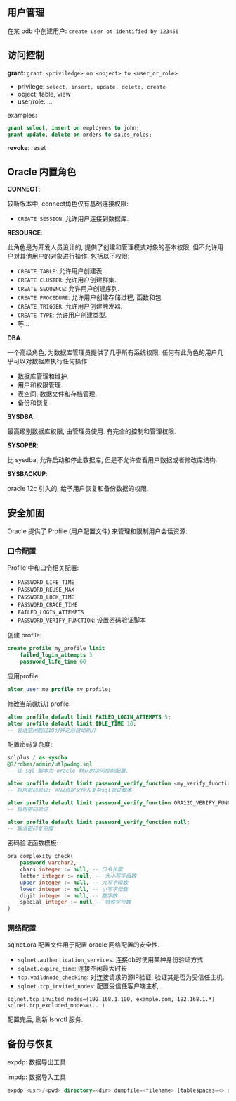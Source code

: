 ## 用户管理

在某 pdb 中创建用户: `create user ot identified by 123456`

## 访问控制

**grant**: `grant <priviledge> on <object> to <user_or_role>`

- privilege: `select, insert, update, delete, create`
- object: table, view
- user/role: ...

examples:

```sql
grant select, insert on employees to john;
grant update, delete on orders to sales_roles;
```

**revoke**: reset

## Oracle 内置角色

**CONNECT**:

较新版本中, connect角色仅有基础连接权限:
- `CREATE SESSION`: 允许用户连接到数据库.

**RESOURCE**:
    
此角色是为开发人员设计的, 提供了创建和管理模式对象的基本权限, 但不允许用户对其他用户的对象进行操作. 包括以下权限:
    
- `CREATE TABLE`: 允许用户创建表.
- `CREATE CLUSTER`: 允许用户创建群集.
- `CREATE SEQUENCE`: 允许用户创建序列.
- `CREATE PROCEDURE`: 允许用户创建存储过程, 函数和包.
- `CREATE TRIGGER`: 允许用户创建触发器.
- `CREATE TYPE`: 允许用户创建类型.
- 等...

**DBA**
    
一个高级角色, 为数据库管理员提供了几乎所有系统权限. 任何有此角色的用户几乎可以对数据库执行任何操作.

- 数据库管理和维护.
- 用户和权限管理.
- 表空间, 数据文件和存档管理.
- 备份和恢复

**SYSDBA**:

最高级别数据库权限, 由管理员使用. 有完全的控制和管理权限.

**SYSOPER**:

比 sysdba, 允许启动和停止数据库, 但是不允许查看用户数据或者修改库结构.

**SYSBACKUP**:

oracle 12c 引入的, 给予用户恢复和备份数据的权限.

## 安全加固

Oracle 提供了 Profile (用户配置文件) 来管理和限制用户会话资源.

### 口令配置

Profile 中和口令相关配置:
- `PASSWORD_LIFE_TIME`
- `PASSWORD_REUSE_MAX`
- `PASSWORD_LOCK_TIME`
- `PASSWORD_CRACE_TIME`
- `FAILED_LOGIN_ATTEMPTS`
- `PASSWORD_VERIFY_FUNCTION`: 设置密码验证脚本

创建 profile:
```sql
create profile my_profile limit
	failed_login_attempts 3
	password_life_time 60
```

应用profile: 
```sql
alter user me profile my_profile;
```

修改当前(默认) profile:
```sql
alter profile default limit FAILED_LOGIN_ATTEMPTS 5;
alter profile default limit IDLE_TIME 10; 
-- 会话空闲超过10分钟之后自动断开
```

配置密码复杂度:
```sql
sqlplus / as sysdba 
@?/rdbms/admin/utlpwdmg.sql 
-- 该 sql 脚本为 oracle 默认的访问控制配置.

alter profile default limit password_verify_function <my_verify_function>; 
-- 启用密码验证: 可以自定义传入复杂sql验证脚本

alter profile default limit password_verify_function ORA12C_VERIFY_FUNCTION; 
-- 启用密码验证

alter profile default limit password_verify_function null; 
-- 取消密码复杂度
```

密码验证函数模板:

```sql
ora_complexity_check( 
	password varchar2, 
	chars integer := null, -- 口令长度 
	letter integer := null, -- 大小写字母数 
	upper integer := null, -- 大写字母数 
	lower integer := null, -- 小写字母数 
	digit integer := null, -- 数字数
	special integer := null -- 特殊字符数 
)
```

### 网络配置

sqlnet.ora 配置文件用于配置 oracle 网络配置的安全性.

- `sqlnet.authentication_services`: 连接db时使用某种身份验证方式
- `sqlnet.expire_time`: 连接空闲最大时长
- `tcp.vaildnode_checking`: 对连接请求的源IP验证, 验证其是否为受信任主机.
- `sqlnet.tcp_invited_nodes`: 配置受信任客户端主机.

```
sqlnet.tcp_invited_nodes=(192.168.1.100, example.com, 192.168.1.*)
sqlnet.tcp_excluded_nodes=(...)
```

配置完后, 刷新 lsnrctl 服务.

## 备份与恢复

expdp: 数据导出工具

impdp: 数据导入工具

```sql
expdp <usr>/<pwd> directory=<dir> dumpfile=<filename> [tablespaces=<> schemas='<usr>'];
```